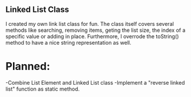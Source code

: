 ## Linked List Class

I created my own link list class for fun. The class itself covers several methods like searching, removing items, geting the list size, the index of a specific value or adding in place. Furthermore, I overrode the toString() method to have a nice string representation as well.

# Planned:
-Combine List Element and Linked List class
-Implement a "reverse linked list" function as static method.